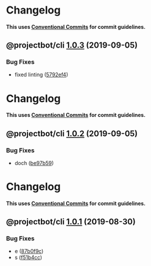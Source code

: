 <!-- markdownlint-disable -->

# Changelog

#### This uses [Conventional Commits](https://conventionalcommits.org) for commit guidelines.

## @projectbot/cli [1.0.3](https://github.com/atiltedtree/projectbot/compare/@projectbot/cli@1.0.2...@projectbot/cli@1.0.3) (2019-09-05)

### Bug Fixes

- fixed linting ([5792ef4](https://github.com/atiltedtree/projectbot/commit/5792ef4))

# Changelog

#### This uses [Conventional Commits](https://conventionalcommits.org) for commit guidelines.

## @projectbot/cli [1.0.2](https://github.com/atiltedtree/projectbot/compare/@projectbot/cli@1.0.1...@projectbot/cli@1.0.2) (2019-09-05)

### Bug Fixes

- doch ([be97b59](https://github.com/atiltedtree/projectbot/commit/be97b59))

# Changelog

#### This uses [Conventional Commits](https://conventionalcommits.org) for commit guidelines.

## @projectbot/cli [1.0.1](https://github.com/atiltedtree/projectbot/compare/@projectbot/cli@1.0.0...@projectbot/cli@1.0.1) (2019-08-30)

### Bug Fixes

- e ([87b0f9c](https://**gitbhub**.com/atiltedtree/projectbot/commit/87b0f9c))
- s ([f51b4cc](https://github.com/atiltedtree/projectbot/commit/f51b4cc))
